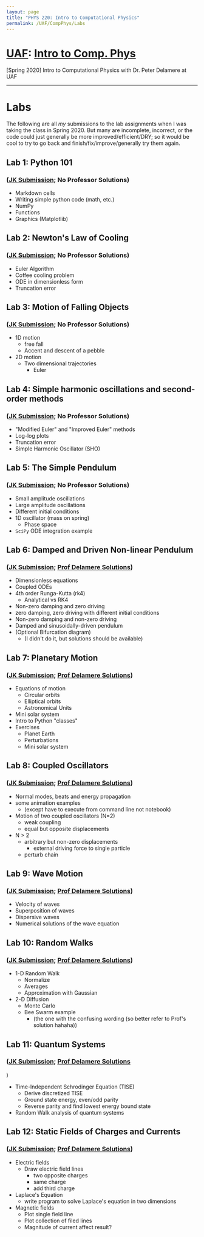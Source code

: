 ```yaml
---
layout: page
title: "PHYS 220: Intro to Computational Physics"
permalink: /UAF/CompPhys/Labs
---
```


# [UAF](../../UAF.md): [Intro to Comp. Phys](CompPhys.md)
[Spring 2020] Intro to Computational Physics with Dr. Peter Delamere at UAF

---

# Labs
The following are all *my* submissions to the lab assignments when I was taking the class in Spring 2020. But many are incomplete, incorrect, or the code could just generally be more improved/efficient/DRY; so it would be cool to try to go back and finish/fix/improve/generally try them again.

## **Lab 1:** Python 101 
### ([JK Submission](JK-Labs/Lab1.html); No Professor Solutions)
- Markdown cells
- Writing simple python code (math, etc.)
- NumPy
- Functions
- Graphics (Matplotlib)

## **Lab 2:** Newton's Law of Cooling 
### ([JK Submission](JK-Labs/Lab2.html); No Professor Solutions)
- Euler Algorithm
- Coffee cooling problem
- ODE in dimensionless form
- Truncation error

## **Lab 3:** Motion of Falling Objects 
### ([JK Submission](JK-Labs/Lab3.html); No Professor Solutions)
- 1D motion
    - free fall
    - Accent and descent of a pebble
- 2D motion
    - Two dimensional trajectories
        - Euler

## **Lab 4:** Simple harmonic oscillations and second-order methods 
### ([JK Submission](JK-Labs/Lab4.html); No Professor Solutions)
- "Modified Euler" and "Improved Euler" methods
- Log-log plots
- Truncation error
- Simple Harmonic Oscillator (SHO)

## **Lab 5:** The Simple Pendulum 
### ([JK Submission](JK-Labs/Lab5.html); No Professor Solutions)
- Small amplitude oscillations
- Large amplitude oscillations
- Different initial conditions
- 1D oscillator (mass on spring)
    - Phase space
- `SciPy` ODE integration example 

## **Lab 6:** Damped and Driven Non-linear Pendulum 
### ([JK Submission](JK-Labs/Lab6.html); [Prof Delamere Solutions](Lab-Solutions/Delamere_Lab6a.html))
- Dimensionless equations
- Coupled ODEs
- 4th order Runga-Kutta (rk4)
    - Analytical vs RK4
- Non-zero damping and zero driving
- zero damping, zero driving with different initial conditions
- Non-zero damping and non-zero driving
- Damped and sinusoidally-driven pendulum
- (Optional Bifurcation diagram)
    - (I didn't do it, but solutions should be available)

## **Lab 7:** Planetary Motion 
### ([JK Submission](JK-Labs/Lab7.html); [Prof Delamere Solutions](Lab-Solutions/Delamere_Lab7.html))
- Equations of motion
    - Circular orbits
    - Elliptical orbits
    - Astronomical Units
- Mini solar system
- Intro to Python "classes"
- Exercises
    - Planet Earth
    - Perturbations
    - Mini solar system

## **Lab 8:** Coupled Oscillators 
### ([JK Submission](JK-Labs/Lab8.html); [Prof Delamere Solutions](Lab-Solutions/Delamere_Lab8.html))
- Normal modes, beats and energy propagation
- some animation examples
    - (except have to execute from command line not notebook)
- Motion of two coupled oscillators (N=2)
    - weak coupling
    - equal but opposite displacements
- N > 2
    - arbitrary but non-zero displacements
        - external driving force to single particle
    - perturb chain

## **Lab 9:** Wave Motion 
### ([JK Submission](JK-Labs/Lab9.html); [Prof Delamere Solutions](Lab-Solutions/Delamere_Lab9.html))
- Velocity of waves
- Superposition of waves
- Dispersive waves
- Numerical solutions of the wave equation

## **Lab 10:** Random Walks 
### ([JK Submission](JK-Labs/Lab10.html); [Prof Delamere Solutions](Lab-Solutions/Delamere_Lab10.html))
- 1-D Random Walk
    - Normalize
    - Averages
    - Approximation with Gaussian
- 2-D Diffusion
    - Monte Carlo
    - Bee Swarm example 
        - (the one with the confusing wording (so better refer to Prof's solution hahaha))

## **Lab 11:** Quantum Systems 
### ([JK Submission](JK-Labs/Lab11.html); [Prof Delamere Solutions](Lab-Solutions/Delamere_Lab11.html)
)
- Time-Independent Schrodinger Equation (TISE)
    - Derive discretized TISE
    - Ground state energy, even/odd parity
    - Reverse parity and find lowest energy bound state
- Random Walk analysis of quantum systems

## **Lab 12:** Static Fields of Charges and Currents 
### ([JK Submission](JK-Labs/Lab12.html); [Prof Delamere Solutions](Lab-Solutions/Delamere_Lab12.html))
- Electric fields
    - Draw electric field lines
        - two opposite charges
        - same charge
        - add third charge
- Laplace's Equation
    - write program to solve Laplace's equation in two dimensions
- Magnetic fields
    - Plot single field line
    - Plot collection of filed lines 
    - Magnitude of current affect result?